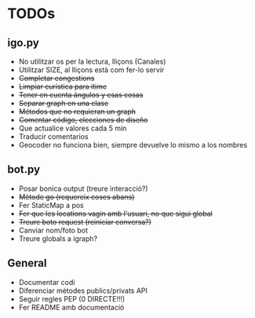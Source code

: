 # TODOs

## igo.py
- No utilitzar os per la lectura, lliçons (Canales)
- Utilitzar SIZE, al lliçons està com fer-lo servir
- ~~Completar congestions~~
- ~~Limpiar eurística para itime~~
- ~~Tener en cuenta ángulos y esas cosas~~
- ~~Separar graph en una clase~~
- ~~Métodos que no requieran un graph~~
- ~~Comentar código, elecciones de diseño~~
- Que actualice valores cada 5 min
- Traducir comentarios
- Geocoder no funciona bien, siempre devuelve lo mismo a los nombres

## bot.py
- Posar bonica output (treure interacció?)
- ~~Mètode go (requereix coses abans)~~
- Fer StaticMap a pos
- ~~Fer que les locations vagin amb l'usuari, no que sigui global~~
- ~~Treure boto request (reiniciar conversa?)~~
- Canviar nom/foto bot
- Treure globals a igraph?

## General
- Documentar codi
- Diferenciar mètodes publics/privats API
- Seguir regles PEP (0 DIRECTE!!!)
- Fer README amb documentació

